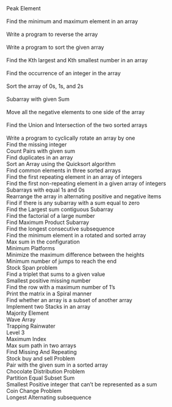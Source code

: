 <br><br>Peak Element<br><br>Find the minimum and maximum element in an array<br><br>Write a program to reverse the array<br><br>Write a program to sort the given array<br><br>Find the Kth largest and Kth smallest number in an array<br><br>Find the occurrence of an integer in the array<br><br>Sort the array of 0s, 1s, and 2s<br><br>Subarray with given Sum<br><br>Move all the negative elements to one side of the array<br><br>Find the Union and Intersection of the two sorted arrays<br><br>Write a program to cyclically rotate an array by one<br>Find the missing integer<br>Count Pairs with given sum<br>Find duplicates in an array<br>Sort an Array using the Quicksort algorithm<br>Find common elements in three sorted arrays<br>Find the first repeating element in an array of integers<br>Find the first non-repeating element in a given array of integers<br>Subarrays with equal 1s and 0s<br>Rearrange the array in alternating positive and negative items<br>Find if there is any subarray with a sum equal to zero<br>Find the Largest sum contiguous Subarray<br>Find the factorial of a large number<br>Find Maximum Product Subarray<br>Find the longest consecutive subsequence<br>Find the minimum element in a rotated and sorted array<br>Max sum in the configuration<br>Minimum Platforms<br>Minimize the maximum difference between the heights<br>Minimum number of jumps to reach the end<br>Stock Span problem<br>Find a triplet that sums to a given value<br>Smallest positive missing number<br>Find the row with a maximum number of 1’s<br>Print the matrix in a Spiral manner<br>Find whether an array is a subset of another array<br>Implement two Stacks in an array<br>Majority Element<br>Wave Array<br>Trapping Rainwater<br>Level 3<br>Maximum Index<br>Max sum path in two arrays<br>Find Missing And Repeating<br>Stock buy and sell Problem<br>Pair with the given sum in a sorted array<br>Chocolate Distribution Problem<br>Partition Equal Subset Sum<br>Smallest Positive integer that can’t be represented as a sum<br>Coin Change Problem<br>Longest Alternating subsequence<br> <br>
